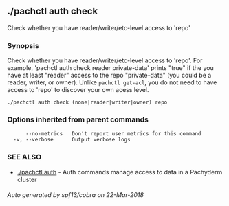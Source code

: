 ## ./pachctl auth check

Check whether you have reader/writer/etc-level access to 'repo'

### Synopsis


Check whether you have reader/writer/etc-level access to 'repo'. For example, 'pachctl auth check reader private-data' prints "true" if the you have at least "reader" access to the repo "private-data" (you could be a reader, writer, or owner). Unlike `pachctl get-acl`, you do not need to have access to 'repo' to discover your own acess level.

```
./pachctl auth check (none|reader|writer|owner) repo
```

### Options inherited from parent commands

```
      --no-metrics   Don't report user metrics for this command
  -v, --verbose      Output verbose logs
```

### SEE ALSO
* [./pachctl auth](./pachctl_auth.md)	 - Auth commands manage access to data in a Pachyderm cluster

###### Auto generated by spf13/cobra on 22-Mar-2018
